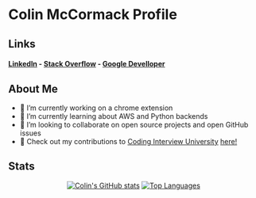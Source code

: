 # Colin McCormack Profile

## Links

#### [LinkedIn](https://www.linkedin.com/in/colin-mccormack-1a4a54229/) - [Stack Overflow](https://stackoverflow.com/users/17237035/colin-mccormack) - [Google Develloper](https://developers.google.com/profile/u/colin_mccormack)

## About Me

- 🔭 I’m currently working on a chrome extension
- 🌱 I’m currently learning about AWS and Python backends
- 👯 I’m looking to collaborate on open source projects and open GitHub issues
- :memo: Check out my contributions to [Coding Interview University](https://github.com/jwasham/coding-interview-university) [here!](https://github.com/jwasham/coding-interview-university/pulls?q=is%3Apr+author%3Acolin-mccormack+is%3Aclosed+)

## Stats

<div align="center" width="50%">
  
[![Colin's GitHub stats](https://github-readme-stats.vercel.app/api?username=colin-mccormack&show_icons=true&theme=Nord&count_private=true&include_all_commits=true&cache_seconds=7200)](https://github.com/anuraghazra/github-readme-stats)
[![Top Languages](https://github-readme-stats.vercel.app/api/top-langs/?username=colin-mccormack&hide=CMake,Makefile,HTML&layout=compact&theme=Nord)](https://github.com/anuraghazra/github-readme-stats)
  
  </div>


